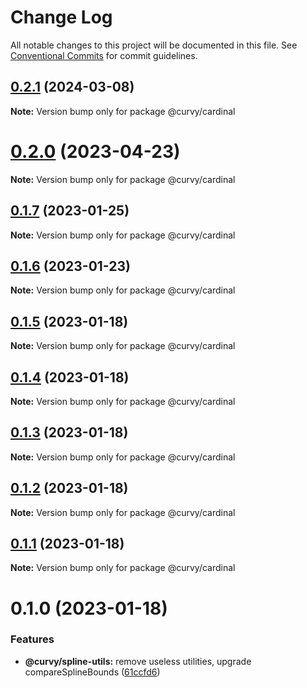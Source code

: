 # Change Log

All notable changes to this project will be documented in this file.
See [Conventional Commits](https://conventionalcommits.org) for commit guidelines.

## [0.2.1](https://github.com/tkofh/curvy/compare/@curvy/cardinal@0.2.0...@curvy/cardinal@0.2.1) (2024-03-08)

**Note:** Version bump only for package @curvy/cardinal





# [0.2.0](https://github.com/tkofh/curvy/compare/@curvy/cardinal@0.1.7...@curvy/cardinal@0.2.0) (2023-04-23)

**Note:** Version bump only for package @curvy/cardinal

## [0.1.7](https://github.com/tkofh/curvy/compare/@curvy/cardinal@0.1.6...@curvy/cardinal@0.1.7) (2023-01-25)

**Note:** Version bump only for package @curvy/cardinal

## [0.1.6](https://github.com/tkofh/curvy/compare/@curvy/cardinal@0.1.5...@curvy/cardinal@0.1.6) (2023-01-23)

**Note:** Version bump only for package @curvy/cardinal

## [0.1.5](https://github.com/tkofh/curvy/compare/@curvy/cardinal@0.1.4...@curvy/cardinal@0.1.5) (2023-01-18)

**Note:** Version bump only for package @curvy/cardinal

## [0.1.4](https://github.com/tkofh/curvy/compare/@curvy/cardinal@0.1.3...@curvy/cardinal@0.1.4) (2023-01-18)

**Note:** Version bump only for package @curvy/cardinal

## [0.1.3](https://github.com/tkofh/curvy/compare/@curvy/cardinal@0.1.2...@curvy/cardinal@0.1.3) (2023-01-18)

**Note:** Version bump only for package @curvy/cardinal

## [0.1.2](https://github.com/tkofh/curvy/compare/@curvy/cardinal@0.1.1...@curvy/cardinal@0.1.2) (2023-01-18)

**Note:** Version bump only for package @curvy/cardinal

## [0.1.1](https://github.com/tkofh/curvy/compare/@curvy/cardinal@0.1.0...@curvy/cardinal@0.1.1) (2023-01-18)

**Note:** Version bump only for package @curvy/cardinal

# 0.1.0 (2023-01-18)

### Features

- **@curvy/spline-utils:** remove useless utilities, upgrade compareSplineBounds ([61ccfd6](https://github.com/tkofh/curvy/commit/61ccfd6f143ca3de1f6aa4c09c15256427dab257))
